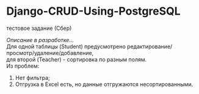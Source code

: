 # Django-CRUD-Using-PostgreSQL
тестовое задание (Сбер)

*Описание в разработке...*  
Для одной таблицы (Student) предусмотрено редактирование/просмотр/удаление/добавление,  
для второй (Teacher) - сортировка по разным полям.  
Из проблем:  
1) Нет фильтра;  
2) Отгрузка в Excel есть, но данные отгружаются несортированными.  


